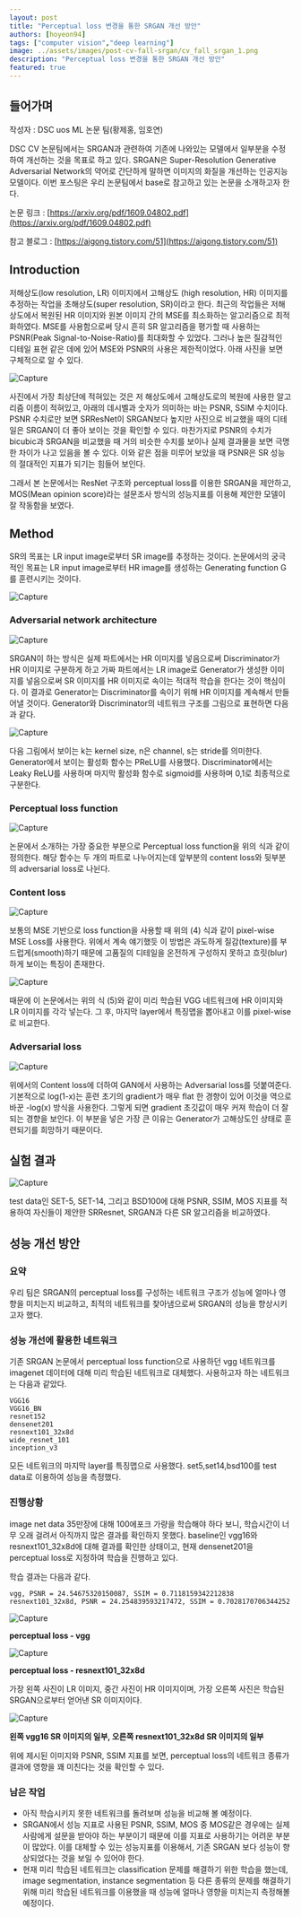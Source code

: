```yaml
---
layout: post
title: "Perceptual loss 변경을 통한 SRGAN 개선 방안"
authors: [hoyeon94]
tags: ["computer vision","deep learning"]
image: ../assets/images/post-cv-fall-srgan/cv_fall_srgan_1.png
description: "Perceptual loss 변경을 통한 SRGAN 개선 방안"
featured: true
---
```



## 들어가며

작성자 : DSC uos ML 논문 팀(황제홍, 임호연)

DSC CV 논문팀에서는 SRGAN과 관련하여 기존에 나와있는 모델에서 일부분을 수정하여 개선하는 것을 목표로 하고 있다. SRGAN은 Super-Resolution Generative Adversarial Network의 약어로 간단하게 말하면 이미지의 화질을 개선하는 인공지능 모델이다. 이번 포스팅은 우리 논문팀에서 base로 참고하고 있는 논문을 소개하고자 한다. 

논문 링크 : [https://arxiv.org/pdf/1609.04802.pdf](https://arxiv.org/pdf/1609.04802.pdf)

참고 블로그 : [https://aigong.tistory.com/51](https://aigong.tistory.com/51)


## Introduction

저해상도(low resolution, LR) 이미지에서 고해상도 (high resolution, HR) 이미지를 추정하는 작업을 초해상도(super resolution, SR)이라고 한다. 최근의 작업들은 저해상도에서 복원된 HR 이미지와 원본 이미지 간의 MSE를 최소화하는 알고리즘으로 최적화하였다. MSE를 사용함으로써 당시 흔히 SR 알고리즘을 평가할 때 사용하는 PSNR(Peak Signal-to-Noise-Ratio)를 최대화할 수 있었다. 그러나 높은 질감적인 디테일 표현 같은 데에 있어 MSE와 PSNR의 사용은 제한적이었다. 아래 사진을 보면 구체적으로 알 수 있다.

![Capture](../assets/images/post-cv-fall-srgan/cv_fall_srgan_1.png)

사진에서 가장 최상단에 적혀있는 것은 저 해상도에서 고해상도로의 복원에 사용한 알고리즘 이름이 적혀있고, 아래의 데시벨과 숫자가 의미하는 바는 PSNR, SSIM 수치이다. PSNR 수치로만 보면 SRResNet이 SRGAN보다 높지만 사진으로 비교했을 때의 디테일은 SRGAN이 더 좋아 보이는 것을 확인할 수 있다. 마찬가지로 PSNR의 수치가 bicubic과 SRGAN을 비교했을 때 거의 비슷한 수치를 보이나 실제 결과물을 보면 극명한 차이가 나고 있음을 볼 수 있다. 이와 같은 점을 미루어 보았을 때 PSNR은 SR 성능의 절대적인 지표가 되기는 힘들어 보인다.

그래서 본 논문에서는 ResNet 구조와 perceptual loss를 이용한 SRGAN을 제안하고, MOS(Mean opinion score)라는 설문조사 방식의 성능지표를 이용해 제안한 모델이 잘 작동함을 보였다.

## **Method**

SR의 목표는 LR input image로부터 SR image를 추정하는 것이다. 논문에서의 궁극적인 목표는 LR input image로부터 HR image를 생성하는 Generating function G를 훈련시키는 것이다. 

![Capture](../assets/images/post-cv-fall-srgan/cv_fall_srgan_2.png)

### Adversarial network architecture

![Capture](../assets/images/post-cv-fall-srgan/cv_fall_srgan_3.png)

SRGAN이 하는 방식은 실제 파트에서는 HR 이미지를 넣음으로써 Discriminator가 HR 이미지로 구분하게 하고 가짜 파트에서는 LR image로 Generator가 생성한 이미지를 넣음으로써 SR 이미지를 HR 이미지로 속이는 적대적 학습을 한다는 것이 핵심이다. 이 결과로 Generator는 Discriminator를 속이기 위해 HR 이미지를 계속해서 만들어낼 것이다. Generator와 Discriminator의 네트워크 구조를 그림으로 표현하면 다음과 같다.

![Capture](../assets/images/post-cv-fall-srgan/cv_fall_srgan_4.png)

다음 그림에서 보이는 k는 kernel size, n은 channel, s는 stride를 의미한다. Generator에서 보이는 활성화 함수는 PReLU를 사용했다. Discriminator에서는 Leaky ReLU를 사용하며 마지막 활성화 함수로 sigmoid를 사용하며 0,1로 최종적으로 구분한다. 

### Perceptual loss function

![Capture](../assets/images/post-cv-fall-srgan/cv_fall_srgan_5.png)

논문에서 소개하는 가장 중요한 부분으로 Perceptual loss function을 위의 식과 같이 정의한다. 해당 함수는 두 개의 파트로 나누어지는데 앞부분의 content loss와 뒷부분의 adversarial loss로 나뉜다.

### Content loss

![Capture](../assets/images/post-cv-fall-srgan/cv_fall_srgan_6.png)

보통의 MSE 기반으로 loss function을 사용할 때 위의 (4) 식과 같이 pixel-wise MSE Loss를 사용한다. 위에서 계속 얘기했듯 이 방법은 과도하게 질감(texture)를 부드럽게(smooth)하기 때문에 고품질의 디테일을 온전하게 구성하지 못하고 흐릿(blur)하게 보이는 특징이 존재한다. 

![Capture](../assets/images/post-cv-fall-srgan/cv_fall_srgan_7.png)

때문에 이 논문에서는 위의 식 (5)와 같이 미리 학습된 VGG 네트워크에 HR 이미지와 LR 이미지를 각각 넣는다. 그 후, 마지막 layer에서 특징맵을 뽑아내고 이를 pixel-wise로 비교한다. 

### Adversarial loss

![Capture](../assets/images/post-cv-fall-srgan/cv_fall_srgan_8.png)

위에서의 Content loss에 더하여 GAN에서 사용하는 Adversarial loss를 덧붙여준다. 기본적으로 log(1-x)는 훈련 초기의 gradient가 매우 flat 한 경향이 있어 이것을 역으로 바꾼 -log(x) 방식을 사용한다. 그렇게 되면 gradient 초깃값이 매우 커져 학습이 더 잘 되는 경향을 보인다. 이 부분을 넣은 가장 큰 이유는 Generator가 고해상도인 상태로 훈련되기를 희망하기 때문이다.

## 실험 결과

![Capture](../assets/images/post-cv-fall-srgan/cv_fall_srgan_9.png)

test data인 SET-5, SET-14, 그리고 BSD100에 대해 PSNR, SSIM, MOS 지표를 적용하여 자신들이 제안한 SRResnet, SRGAN과 다른 SR 알고리즘을 비교하였다. 

## 성능 개선 방안

### 요약

우리 팀은 SRGAN의 perceptual loss를 구성하는 네트워크 구조가 성능에 얼마나 영향을 미치는지 비교하고, 최적의 네트워크를 찾아냄으로써 SRGAN의 성능을 향상시키고자 했다.

### 성능 개선에 활용한 네트워크

기존 SRGAN 논문에서 perceptual loss function으로 사용하던 vgg 네트워크를 imagenet 데이터에 대해 미리 학습된 네트워크로 대체했다. 사용하고자 하는 네트워크는 다음과 같았다.

```
VGG16
VGG16_BN
resnet152
densenet201
resnext101_32x8d
wide_resnet_101
inception_v3
```

모든 네트워크의 마지막 layer를 특징맵으로 사용했다. set5,set14,bsd100를 test data로 이용하여 성능을 측정했다.

### 진행상황

image net data 35만장에 대해 100에포크 가량을 학습해야 하다 보니, 학습시간이 너무 오래 걸려서 아직까지 많은 결과를 확인하지 못했다. baseline인 vgg16와 resnext101_32x8d에 대해 결과를 확인한 상태이고, 현재 densenet201을 perceptual loss로 지정하여 학습을 진행하고 있다.

학습 결과는 다음과 같다.

```
vgg, PSNR = 24.54675320150087, SSIM = 0.7118159342212838
resnext101_32x8d, PSNR = 24.254839593217472, SSIM = 0.7028170706344252
```

![Capture](../assets/images/post-cv-fall-srgan/cv_fall_srgan_10.png)

**perceptual loss - vgg**

![Capture](../assets/images/post-cv-fall-srgan/cv_fall_srgan_11.png)

**perceptual loss - resnext101_32x8d**

가장 왼쪽 사진이 LR 이미지, 중간 사진이 HR 이미지이며, 가장 오른쪽 사진은 학습된 SRGAN으로부터 얻어낸 SR 이미지이다.

![Capture](../assets/images/post-cv-fall-srgan/cv_fall_srgan_12.png)

**왼쪽 vgg16 SR 이미지의 일부, 오른쪽 resnext101_32x8d SR 이미지의 일부**

위에 제시된 이미지와 PSNR, SSIM 지표를 보면, perceptual loss의 네트워크 종류가 결과에 영향을 꽤 미친다는 것을 확인할 수 있다.

### 남은 작업

- 아직 학습시키지 못한 네트워크를 돌려보며 성능을 비교해 볼 예정이다.
- SRGAN에서 성능 지표로 사용된 PSNR, SSIM, MOS 중 MOS같은 경우에는 실제 사람에게 설문을 받아야 하는 부분이기 때문에 이를 지표로 사용하기는 어려운 부분이 많았다. 이를 대체할 수 있는 성능지표를 이용해서, 기존 SRGAN 보다 성능이 향상되었다는 것을 보일 수 있어야 한다.
- 현재 미리 학습된 네트워크는 classification 문제를 해결하기 위한 학습을 했는데, image segmentation, instance segmentation 등 다른 종류의 문제를 해결하기 위해 미리 학습된 네트워크를 이용했을 때 성능에 얼마나 영향을 미치는지 측정해볼 예정이다.

